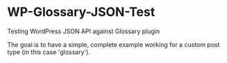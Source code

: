 WP-Glossary-JSON-Test
=====================

Testing WordPress JSON API against Glossary plugin

The goal is to have a simple, complete example working for a custom post type (in this case 'glossary').
